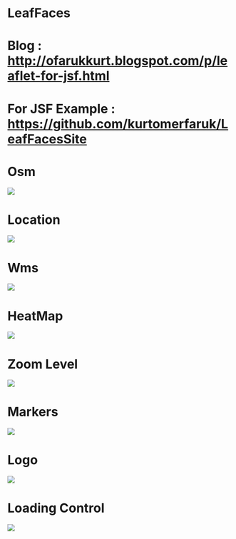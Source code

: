 # LeafFaces
# Blog : http://ofarukkurt.blogspot.com/p/leaflet-for-jsf.html

# For JSF Example : https://github.com/kurtomerfaruk/LeafFacesSite

# Osm
<img src="https://3.bp.blogspot.com/-GCHSJVwlOwE/W42FNquEyQI/AAAAAAAAATo/okhEjXpBzN8Xm5ANPW3aKPF3gcHpUkFywCLcBGAs/s640/leaffaces_1.png"/>

# Location
<img src="https://3.bp.blogspot.com/-VHWjCoIh1cw/W42NLKveriI/AAAAAAAAAT0/TQ8Glvn-5XEckbG9vjoT7RHrj-wo8uTfQCLcBGAs/s640/leaffaces_location.png"/>

# Wms
<img src="https://4.bp.blogspot.com/-Rv1cP83KRqM/W44Xv59z2XI/AAAAAAAAAUA/yda-0lF7G2stMIhM9pxvdyrVs96hMDK-gCLcBGAs/s640/leaffaces_wms.png"/>

# HeatMap
<img src="https://1.bp.blogspot.com/-Rs0bOQfsBxc/W448pz_0zjI/AAAAAAAAAUM/0lAg90ILs8EaXnZRKhZYv_1jB1gQWM-KACLcBGAs/s640/leaffaces_heatmap.png"/>

# Zoom Level
<img src="https://1.bp.blogspot.com/-RFDg9zLfY0g/W45rCx6yCUI/AAAAAAAAAUc/WlolQJmds8gw_2WMiTODSAWgrxeBTKfSACLcBGAs/s640/leaffaces_zoom_level.png"/>

# Markers
<img src="https://1.bp.blogspot.com/-PwTHHSx67Dk/W4-s47STNyI/AAAAAAAAAUo/R_sBiBOKQ7Ua4R0CLzBQRzSY2pvEhspHgCLcBGAs/s640/leaffaces_marker.png"/>

# Logo
<img src="https://3.bp.blogspot.com/-j6C7KSur6p0/W4_W__UMDZI/AAAAAAAAAU0/6AT6S9l_KYMKRTK-hQwotZMg8eNns7L9gCLcBGAs/s640/leaffaces_logo.png"/>

# Loading Control
<img src="https://3.bp.blogspot.com/-ObfZbqyTZnQ/W5DAWGg6brI/AAAAAAAAAVA/trYrHLwH7ckVZYvJ3bhd5QDW0Fx_DKUaQCLcBGAs/s640/leaffaces_loading_control.png"/>
